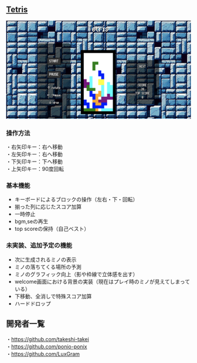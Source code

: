 ##  [Tetris](https://recursionteam-red.github.io/work-space/)

![Alt text](https://github.com/recursionteam-red/work-space/raw/develop/%E3%82%B9%E3%82%AF%E3%83%AA%E3%83%BC%E3%83%B3%E3%82%B7%E3%83%A7%E3%83%83%E3%83%88%202024-03-17%201.23.37.png)

###  操作方法
・右矢印キー：右へ移動<br>
・左矢印キー：右へ移動<br>
・下矢印キー：下へ移動<br>
・上矢印キー：90度回転<br>


###  基本機能

- キーボードによるブロックの操作（左右・下・回転）
- 揃った列に応じたスコア加算
- 一時停止
- bgm,seの再生
- top scoreの保持（自己ベスト）

###  未実装、追加予定の機能


- 次に生成されるミノの表示
- ミノの落ちてくる場所の予測
- ミノのグラフィック向上（影や枠線で立体感を出す）
- welcome画面における背景の実装（現在はプレイ時のミノが見えてしまっている）
- 下移動、全消しで特殊スコア加算
- ハードドロップ


## 開発者一覧


・https://github.com/takeshi-takei<br>
・https://github.com/ponio-ponix<br>
・https://github.com/LuxGram<br>


